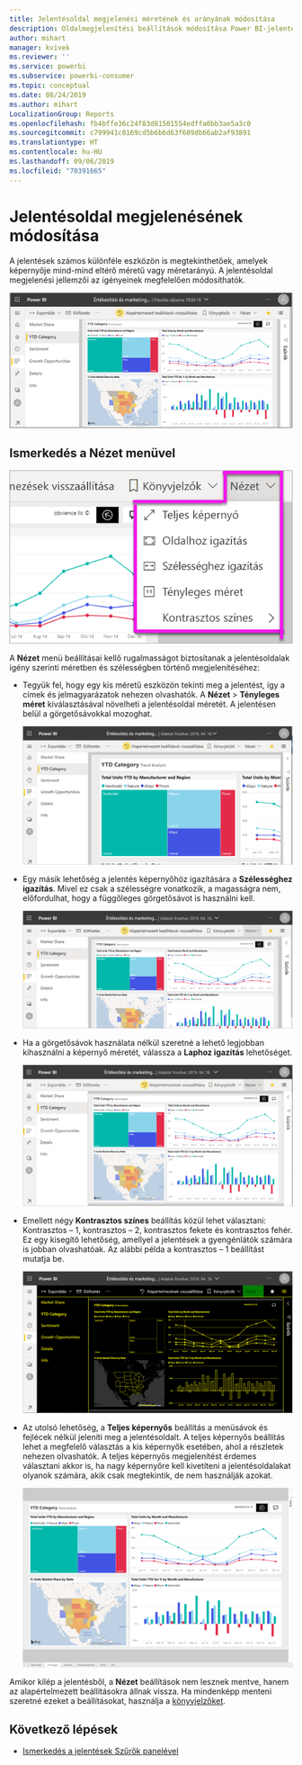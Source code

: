 ```yaml
---
title: Jelentésoldal megjelenési méretének és arányának módosítása
description: Oldalmegjelenítési beállítások módosítása Power BI-jelentésekben
author: mihart
manager: kvivek
ms.reviewer: ''
ms.service: powerbi
ms.subservice: powerbi-consumer
ms.topic: conceptual
ms.date: 08/24/2019
ms.author: mihart
LocalizationGroup: Reports
ms.openlocfilehash: fb4bffe36c24f83d81501554edffa0bb3ae5a3c0
ms.sourcegitcommit: c799941c8169cd5b6b6d63f609db66ab2af93891
ms.translationtype: HT
ms.contentlocale: hu-HU
ms.lasthandoff: 09/06/2019
ms.locfileid: "70391665"
---
```

# <a name="change-the-display-of-a-report-page"></a>Jelentésoldal megjelenésének módosítása

A jelentések számos különféle eszközön is megtekinthetőek, amelyek képernyője mind-mind eltérő méretű vagy méretarányú. A jelentésoldal megjelenési jellemzői az igényeinek megfelelően módosíthatók.

![Képernyőkép arról, hogyan jelenik meg egy jelentés a vásznon.](media/end-user-report-view/power-bi-canvas.png)

## <a name="explore-the-view-menu"></a>Ismerkedés a Nézet menüvel

![Képernyőkép a Nézet legördülő menü beállításairól.](media/end-user-report-view/power-bi-viewmenu.png)


A **Nézet** menü beállításai kellő rugalmasságot biztosítanak a jelentésoldalak igény szerinti méretben és szélességben történő megjelenítéséhez:

- Tegyük fel, hogy egy kis méretű eszközön tekinti meg a jelentést, így a címek és jelmagyarázatok nehezen olvashatók.  A **Nézet** > **Tényleges méret** kiválasztásával növelheti a jelentésoldal méretét. A jelentésen belül a görgetősávokkal mozoghat.

    ![Képernyőkép egy Tényleges méret beállítású jelentésről, amelynek a két görgetősávja ki van emelve.](media/end-user-report-view/power-bi-view-actual.png)

- Egy másik lehetőség a jelentés képernyőhöz igazítására a **Szélességhez igazítás**. Mivel ez csak a szélességre vonatkozik, a magasságra nem, előfordulhat, hogy a függőleges görgetősávot is használni kell.

  ![Képernyőkép egy Szélességhez igazítás beállítású jelentésről, amelynek a függőleges görgetősávja ki van emelve.](media/end-user-report-view/power-bi-view-width.png)

- Ha a görgetősávok használata nélkül szeretné a lehető legjobban kihasználni a képernyő méretét, válassza a **Laphoz igazítás** lehetőséget.

   ![Képernyőkép egy Laphoz igazítás beállítású jelentésről.](media/end-user-report-view/power-bi-view-fit.png)

- Emellett négy **Kontrasztos színes** beállítás közül lehet választani: Kontrasztos – 1, kontrasztos – 2, kontrasztos fekete és kontrasztos fehér. Ez egy kisegítő lehetőség, amellyel a jelentések a gyengénlátók számára is jobban olvashatóak. Az alábbi példa a kontrasztos – 1 beállítást mutatja be. 

    ![Képernyőkép egy Kontrasztos – 1 beállítású jelentésről.](media/end-user-report-view/power-bi-contrast1.png)

- Az utolsó lehetőség, a **Teljes képernyős** beállítás a menüsávok és fejlécek nélkül jeleníti meg a jelentésoldalt. A teljes képernyős beállítás lehet a megfelelő választás a kis képernyők esetében, ahol a részletek nehezen olvashatók.  A teljes képernyős megjelenítést érdemes választani akkor is, ha nagy képernyőre kell kivetíteni a jelentésoldalakat olyanok számára, akik csak megtekintik, de nem használják azokat.  

    ![a jelentés teljes képernyőn jelenik meg](media/end-user-report-view/power-bi-full-screen.png)

Amikor kilép a jelentésből, a **Nézet** beállítások nem lesznek mentve, hanem az alapértelmezett beállításokra állnak vissza. Ha mindenképp menteni szeretné ezeket a beállításokat, használja a [könyvjelzőket](end-user-bookmarks.md).

## <a name="next-steps"></a>Következő lépések

* [Ismerkedés a jelentések Szűrők panelével](end-user-report-filter.md)